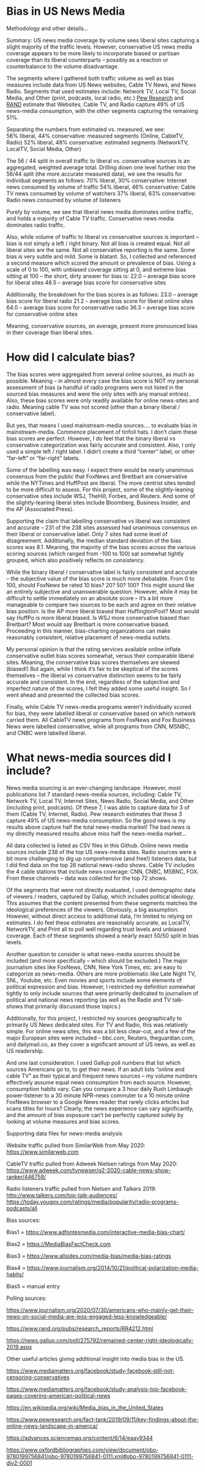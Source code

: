 # Bias in US News Media

Methodology and other details...

Summary:  US news media coverage by volume sees liberal sites capturing a slight majority of the traffic levels.  However, conservative US news media coverage appears to be more likely to incorporate biased or partisan coverage than its liberal counterparts – possibly as a reaction or counterbalance to the volume disadvantage.

The segments where I gathered both traffic volume as well as bias measures include data from US News websites, Cable TV News, and News Radio.  Segments that used estimates include: Network TV, Local TV, Social Media, and Other (print, podcasts, local radio, etc.)  [Pew Research]( https://www.journalism.org/2020/07/30/americans-who-mainly-get-their-news-on-social-media-are-less-engaged-less-knowledgeable/) and [RAND](https://www.rand.org/pubs/research_reports/RR4212.html) estimate that Websites, Cable TV, and Radio capture 49% of US news-media consumption, with the other segments capturing the remaining 51%.   

Separating the numbers from estimated vs. measured, we see:  
56% liberal, 44% conservative: measured segments (Online, CableTV, Radio)
52% liberal, 48% conservative: estimated segments (NetworkTV, LocalTV, Social Media, Other)

The 56 / 44 split in overall traffic to liberal vs. conservative sources is an aggregated, weighted average total.  Drilling down one level further into the 56/44 split (the more accurate measured data), we see the results for individual segments as follows:
70% liberal, 30% conservative:  Internet news consumed by volume of traffic
54% liberal, 46% conservative: Cable TV news consumed by volume of watchers
37% liberal, 63% conservative: Radio news consumed by volume of listeners

Purely by volume, we see that liberal news media dominates online traffic, and holds a majority of Cable TV traffic.  Conservative news media dominates radio traffic.  

Also, while volume of traffic to liberal vs conservative sources is important – bias is not simply a left / right binary.  Not all bias is created equal.  Not all liberal sites are the same.  Not all conservative reporting is the same.  Some bias is very subtle and mild.  Some is blatant.  So, I collected and referenced a second measure which scored the amount or prevalence of bias.  Using a scale of 0 to 100, with unbiased coverage sitting at 0, and extreme bias sitting at 100 – the short, dirty answer for bias is:
22.0 – average bias score for liberal sites
48.5 – average bias score for conservative sites

Additionally, the breakdown for the bias scores is as follows:
23.0 – average bias score for liberal radio
21.2 – average bias score for liberal online sites
64.0 – average bias score for conservative radio
36.3 – average bias score for conservative online sites

Meaning, conservative sources, on average, present more pronounced bias in their coverage than liberal sites.

# How did I calculate bias?

The bias scores were aggregated from several online sources, as much as possible.  Meaning – in almost every case the bias score is NOT my personal assessment of bias (a handful of radio programs were not listed in the sourced bias measures and were the only sites with any manual entries).  Also, these bias scores were only readily available for online news-sites and radio.  Meaning cable TV was not scored (other than a binary liberal / conservative label).

But yes, that means I used mainstream-media sources…. to evaluate bias in mainstream-media.  Commence placement of tinfoil hats.  I don’t claim these bias scores are perfect.  However, I do feel that the binary liberal vs conservative categorization was fairly accurate and consistent.  Also, I only used a simple left / right label.  I didn’t create a third “center” label, or other “far-left” or “far-right” labels.

Some of the labelling was easy.  I expect there would be nearly unanimous consensus from the public that FoxNews and Breitbart are conservative while the NYTimes and HuffPost are liberal.  The more centrist sites tended to be more difficult to assess.  For this project, some of the slightly-leaning conservative sites include WSJ, TheHill, Forbes, and Reuters.  And some of the slightly-leaning liberal sites include Bloomberg, Business Insider, and the AP (Associated Press).

Supporting the claim that labelling conservative vs liberal was consistent and accurate – 231 of the 238 sites assessed had unanimous consensus on their liberal or conservative label.  Only 7 sites had some level of disagreement.  Additionally, the median standard deviation of the bias scores was 8.1.  Meaning, the majority of the bias scores across the various scoring sources (which ranged from -100 to 100) sat somewhat tightly grouped, which also positively reflects on consistency.

While the binary liberal / conservative label is fairly consistent and accurate – the subjective value of the bias score is much more debatable.  From 0 to 100, should FoxNews be rated 10 bias?  20? 50? 100?  This might sound like an entirely subjective and unanswerable question.  However, while it may be difficult to settle immediately on an absolute score – it’s a bit more manageable to compare two sources to be each and agree on their relative bias position.  Is the AP more liberal biased than HuffingtonPost?  Most would say HuffPo is more liberal biased.  Is WSJ more conservative biased than Breitbart?  Most would say Breitbart is more conservative biased.  Proceeding in this manner, bias-charting organizations can make reasonably consistent, relative placement of news-media outlets.

My personal opinion is that the rating services available online inflate conservative outlet bias scores somewhat, versus their comparable liberal sites.  Meaning, the conservative bias scores themselves are skewed (biased!)  But again, while I think it’s fair to be skeptical of the scores themselves – the liberal vs conservative distinction seems to be fairly accurate and consistent.  In the end, regardless of the subjective and imperfect nature of the scores, I felt they added some useful insight.  So I went ahead and presented the collected bias scores.

Finally, while Cable TV news-media programs weren’t individually scored for bias, they were labelled liberal or conservative based on which network carried them.  All CableTV news programs from FoxNews and Fox Business News were labelled conservative, while all programs from CNN, MSNBC, and CNBC were labelled liberal.

# What news-media sources did I include?

News media sourcing is an ever-changing landscape.  However, most publications list 7 standard news-media sources, including:  Cable TV, Network TV, Local TV, Internet Sites, News Radio, Social Media, and Other (including print, podcasts).  Of these 7, I was able to capture data for 3 of them (Cable TV, Internet, Radio).  Pew research estimates that these 3 capture 49% of US news-media consumption.  So the good news is my results above capture half the total news-media market!  The bad news is my directly measured results above miss half the news-media market…

All data collected is listed as CSV files in this Github.  Online news media sources include 238 of the top US news-media sites.  Radio sources were a bit more challenging to dig up comprehensive (and free!) listeners data, but I did find data on the top 26 national news-radio shows.  Cable TV includes the 4 cable stations that include news coverage: CNN, CNBC, MSBNC, FOX.  From these channels – data was collected for the top 72 shows.

Of the segments that were not directly evaluated, I used demographic data of viewers / readers, captured by Gallup, which includes political ideology.  This assumes that the content presented from these segments matches the ideological preferences of the viewers.  Obviously, a big assumption.  However, without direct access to additional data, I’m limited to relying on estimates.  I do feel these estimates are reasonably accurate, as LocalTV, NetworkTV, and Print all to poll well regarding trust levels and unbiased coverage.  Each of these segments showed a nearly exact 50/50 split in bias levels.  

Another question to consider is what news-media sources should be included (and more specifically – which should be excluded.)  The major journalism sites like FoxNews, CNN, New York Times, etc. are easy to categorize as news-media.  Others are more problematic like Late Night TV, SNL, Youtube, etc.  Even movies and sports include some elements of political expression and bias.  However, I restricted my definition somewhat tightly to only include sources that were primarily dedicated to journalism of political and national news reporting (as well as the Radio and TV talk-shows that primarily discussed those topics.)

Additionally, for this project, I restricted my sources geographically to primarily US News dedicated sites. For TV and Radio, this was relatively simple. For online news sites, this was a bit less clear-cut, and a few of the major European sites were included – bbc.com, Reuters, theguardian.com, and dailymail.co, as they cover a significant amount of US news, as well as US readership.

And one last consideration.  I used Gallup poll numbers that list which sources Americans go to, to get their news.  If an adult lists “online and cable TV” as their typical and frequent news sources – my volume numbers effectively assume equal news consumption from each source.  However, consumption habits vary.  Can you compare a 3 hour daily Rush Limbaugh power-listener to a 30 minute NPR-news commuter to a 10 minute online FoxNews browser to a Google News reader that rarely clicks articles but scans titles for hours?  Clearly, the news experience can vary significantly, and the amount of bias exposure can’t be perfectly captured solely by looking at volume measures and bias scores.



Supporting data files for news-media analysis

Website traffic pulled from SimilarWeb from May 2020:  
https://www.similarweb.com

CableTV traffic pulled from Adweek Nielsen ratings from May 2020:   
https://www.adweek.com/tvnewser/q2-2020-cable-news-show-ranker/446758/

Radio listeners traffic pulled from Nielsen and Talkers 2019:
http://www.talkers.com/top-talk-audiences/
https://today.yougov.com/ratings/media/popularity/radio-programs-podcasts/all


Bias sources:

Bias1 = https://www.adfontesmedia.com/interactive-media-bias-chart/

Bias2 = https://MediaBiasFactCheck.com

Bias3 = https://www.allsides.com/media-bias/media-bias-ratings

Bias4 = https://www.journalism.org/2014/10/21/political-polarization-media-habits/

Bias5 = manual entry

Polling sources:

https://www.journalism.org/2020/07/30/americans-who-mainly-get-their-news-on-social-media-are-less-engaged-less-knowledgeable/

https://www.rand.org/pubs/research_reports/RR4212.html

https://news.gallup.com/poll/275792/remained-center-right-ideologically-2019.aspx

Other useful articles giving additional insight into media bias in the US.

https://www.mediamatters.org/facebook/study-facebook-still-not-censoring-conservatives

https://www.mediamatters.org/facebook/study-analysis-top-facebook-pages-covering-american-political-news

https://en.wikipedia.org/wiki/Media_bias_in_the_United_States

https://www.pewresearch.org/fact-tank/2019/09/11/key-findings-about-the-online-news-landscape-in-america/

https://advances.sciencemag.org/content/6/14/eaay9344

https://www.oxfordbibliographies.com/view/document/obo-9780199756841/obo-9780199756841-0111.xml#obo-9780199756841-0111-div2-0001
